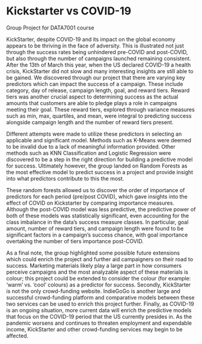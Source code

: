 # Kickstarter vs COVID-19
Group Project for DATA7001 course

  KickStarter, despite COVID-19 and its impact on the global economy appears to be thriving in the face of adversity. This is illustrated not just through the success rates being unhindered pre-COVID and post-COVID, but also through the number of campaigns launched remaining consistent. After the 13th of March this year, when the US declared COVID-19 a health crisis, KickStarter did not slow and many interesting insights are still able to be gained.
We discovered through our project that there are varying key predictors which can impact the success of a campaign. These include category, day of release, campaign length, goal, and reward tiers. Reward tiers was another crucial aspect to determining success as the actual amounts that customers are able to pledge plays a role in campaigns meeting their goal. These reward tiers, explored through variance measures such as min, max, quartiles, and mean, were integral to predicting success alongside campaign length and the number of reward tiers present.

  Different attempts were made to utilize these predictors in selecting an applicable and significant model. Methods such as K-Means were deemed to be invalid due to a lack of meaningful information provided. Other methods such as KNN Classification and Logistic Regression were discovered to be a step in the right direction for building a predictive model for success. Ultimately however, the group landed on Random Forests as the most effective model to predict success in a project and provide insight into what predictors contribute to this the most.
  
  These random forests allowed us to discover the order of importance of predictors for each period (pre/post COVID), which gave insights into the effect of COVID on Kickstarter by comparing importance measures. Although the post-COVID model was less predictive, the predictive power of both of these models was statistically significant, even accounting for the class imbalance in the data’s success measure classes. In particular, goal amount, number of reward tiers, and campaign length were found to be significant factors in a campaign’s success chance, with goal importance overtaking the number of tiers importance post-COVID.
  
  As a final note, the group highlighted some possible future extensions which could enrich the project and further aid campaigners on their road to success. Marketing materials likely play a large part in how consumers perceive campaigns and the most analyzable aspect of these materials is colour; this project could be extended to consider the colour (for example: ‘warm’ vs. ‘cool’ colours) as a predictor for success. Secondly, KickStarter is not the only crowd-funding website. IndieGoGo is another large and successful crowd-funding platform and comparative models between these two services can be used to enrich this project further. Finally, as COVID-19 is an ongoing situation, more current data will enrich the predictive models that focus on the COVID-19 period that the US currently presides in. As the pandemic worsens and continues to threaten employment and expendable income, KickStarter and other crowd-funding services may begin to be affected.

